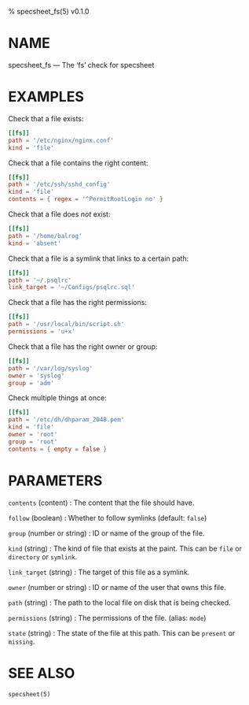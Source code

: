 % specsheet_fs(5) v0.1.0


NAME
====

specsheet_fs — The ‘fs’ check for specsheet


EXAMPLES
========

Check that a file exists:

```toml
[[fs]]
path = '/etc/nginx/nginx.conf'
kind = 'file'
```

Check that a file contains the right content:

```toml
[[fs]]
path = '/etc/ssh/sshd_config'
kind = 'file'
contents = { regex = '^PermitRootLogin no' }
```

Check that a file does _not_ exist:

```toml
[[fs]]
path = '/home/balrog'
kind = 'absent'
```

Check that a file is a symlink that links to a certain path:

```toml
[[fs]]
path = '~/.psqlrc'
link_target = '~/Configs/psqlrc.sql'
```

Check that a file has the right permissions:

```toml
[[fs]]
path = '/usr/local/bin/script.sh'
permissions = 'u+x'
```

Check that a file has the right owner or group:

```toml
[[fs]]
path = '/var/log/syslog'
owner = 'syslog'
group = 'adm'
```

Check multiple things at once:

```toml
[[fs]]
path = '/etc/dh/dhparam_2048.pem'
kind = 'file'
owner = 'root'
group = 'root'
contents = { empty = false }
```


PARAMETERS
==========

`contents` (content)
: The content that the file should have.

`follow` (boolean)
: Whether to follow symlinks (default: `false`)

`group` (number or string)
: ID or name of the group of the file.

`kind` (string)
: The kind of file that exists at the paint. This can be `file` or `directory` or `symlink`.

`link_target` (string)
: The target of this file as a symlink.

`owner` (number or string)
: ID or name of the user that owns this file.

`path` (string)
: The path to the local file on disk that is being checked.

`permissions` (string)
: The permissions of the file. (alias: `mode`)

`state` (string)
: The state of the file at this path. This can be `present` or `missing`.


SEE ALSO
========

`specsheet(5)`

